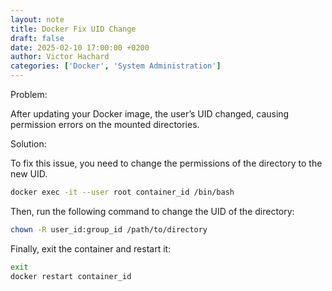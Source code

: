 ```yaml
---
layout: note
title: Docker Fix UID Change
draft: false
date: 2025-02-10 17:00:00 +0200
author: Victor Hachard
categories: ['Docker', 'System Administration']
---
```


Problem:

After updating your Docker image, the user’s UID changed, causing permission errors on the mounted directories.

Solution:

To fix this issue, you need to change the permissions of the directory to the new UID.

```bash
docker exec -it --user root container_id /bin/bash
```

Then, run the following command to change the UID of the directory:

```bash
chown -R user_id:group_id /path/to/directory
```

Finally, exit the container and restart it:

```bash
exit
docker restart container_id
```
